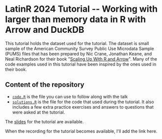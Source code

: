# LatinR 2024 Tutorial --  Working with larger than memory data in R with Arrow and DuckDB

This tutorial holds the dataset used for the tutorial. The dataset is small
sample of the American Community Survey Public Use Microdata Sample (PUMS) files
that has been prepared by Nic Crane, Jonathan Keane, and Neal Richardson for
their book "[Scaling Up With R and Arrow](https://arrowrbook.com/)". Many of the
code examples used in this tutorial have been inspired by the ones used in their
book.

## Content of the repository

* [`code.R`](code.R) is the file you can use to follow along with the talk
* [`solutions.R`](solutions.R) is the file for the code that used during the tutorial. It also
  includes a few extra practice exercises and answers to questions that were
  asked at the tutorial.

The [slides](https://docs.google.com/presentation/d/e/2PACX-1vTLPVZWcJH-1e3KxMrIx14ab8KFTGL1pw2eQJDziEI3-8cyuvUxCkFFEXhJ9-YmnvbxTD4thiRt9QQF/pub?start=false&loop=false&delayms=10000) for the tutorial are available.

When the recording for the tutorial becomes available, I'll add the link here.

